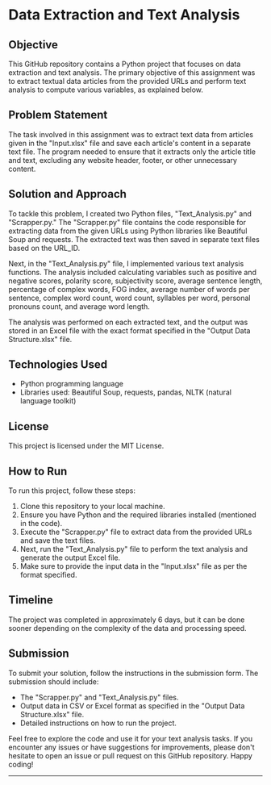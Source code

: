 # Data Extraction and Text Analysis

## Objective

This GitHub repository contains a Python project that focuses on data extraction and text analysis. The primary objective of this assignment was to extract textual data articles from the provided URLs and perform text analysis to compute various variables, as explained below.

## Problem Statement

The task involved in this assignment was to extract text data from articles given in the "Input.xlsx" file and save each article's content in a separate text file. The program needed to ensure that it extracts only the article title and text, excluding any website header, footer, or other unnecessary content.

## Solution and Approach

To tackle this problem, I created two Python files, "Text_Analysis.py" and "Scrapper.py." The "Scrapper.py" file contains the code responsible for extracting data from the given URLs using Python libraries like Beautiful Soup and requests. The extracted text was then saved in separate text files based on the URL_ID.

Next, in the "Text_Analysis.py" file, I implemented various text analysis functions. The analysis included calculating variables such as positive and negative scores, polarity score, subjectivity score, average sentence length, percentage of complex words, FOG index, average number of words per sentence, complex word count, word count, syllables per word, personal pronouns count, and average word length.

The analysis was performed on each extracted text, and the output was stored in an Excel file with the exact format specified in the "Output Data Structure.xlsx" file.

## Technologies Used

- Python programming language
- Libraries used: Beautiful Soup, requests, pandas, NLTK (natural language toolkit)

## License

This project is licensed under the MIT License.

## How to Run

To run this project, follow these steps:

1. Clone this repository to your local machine.
2. Ensure you have Python and the required libraries installed (mentioned in the code).
3. Execute the "Scrapper.py" file to extract data from the provided URLs and save the text files.
4. Next, run the "Text_Analysis.py" file to perform the text analysis and generate the output Excel file.
5. Make sure to provide the input data in the "Input.xlsx" file as per the format specified.

## Timeline

The project was completed in approximately 6 days, but it can be done sooner depending on the complexity of the data and processing speed.

## Submission

To submit your solution, follow the instructions in the submission form. The submission should include:

- The "Scrapper.py" and "Text_Analysis.py" files.
- Output data in CSV or Excel format as specified in the "Output Data Structure.xlsx" file.
- Detailed instructions on how to run the project.

Feel free to explore the code and use it for your text analysis tasks. If you encounter any issues or have suggestions for improvements, please don't hesitate to open an issue or pull request on this GitHub repository. Happy coding!

---
